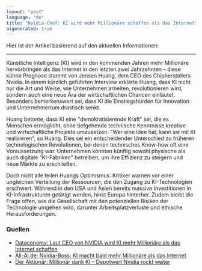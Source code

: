 ```yaml
---
layout: "post"
language: "de"
title: "Nvidia-Chef: KI wird mehr Millionäre schaffen als das Internet"
aigenerated: true
---
```


Hier ist der Artikel basierend auf den aktuellen Informationen:

---

Künstliche Intelligenz (KI) wird in den kommenden Jahren mehr Millionäre hervorbringen als das Internet in den letzten zwei Jahrzehnten – diese kühne Prognose stammt von Jensen Huang, dem CEO des Chipherstellers Nvidia. In einem kürzlich geführten Interview erklärte Huang, dass KI nicht nur die Art und Weise, wie Unternehmen arbeiten, revolutionieren wird, sondern auch eine neue Ära der wirtschaftlichen Chancen einläutet. Besonders bemerkenswert sei, dass KI die Einstiegshürden für Innovation und Unternehmertum drastisch senkt. 

<!--more-->

Huang betonte, dass KI eine "demokratisierende Kraft" sei, die es Menschen ermöglicht, ohne tiefgehende technische Kenntnisse kreative und wirtschaftliche Projekte umzusetzen. "Wer eine Idee hat, kann sie mit KI realisieren", so Huang. Dies sei ein entscheidender Unterschied zu früheren technologischen Revolutionen, bei denen technisches Know-how oft eine Voraussetzung war. Unternehmen könnten künftig sowohl physische als auch digitale "KI-Fabriken" betreiben, um ihre Effizienz zu steigern und neue Märkte zu erschließen.

Doch nicht alle teilen Huangs Optimismus. Kritiker warnen vor einer ungleichen Verteilung der Ressourcen, die den Zugang zu KI-Technologien erschwert. Während in den USA und Asien bereits massive Investitionen in KI-Infrastrukturen getätigt werden, hinkt Europa hinterher. Zudem bleibt die Frage offen, wie die Gesellschaft mit den potenziellen Risiken der Technologie umgehen wird, darunter Arbeitsplatzverluste und ethische Herausforderungen.

### Quellen
- [Dataconomy: Laut CEO von NVIDIA wird KI mehr Millionäre als das Internet schaffen](https://de.dataconomy.com/2025/07/29/laut-ceo-von-nvidia-wird-ki-mehr-millionaere-als-das-internet-schaffen/)
- [All-AI.de: Nvidia-Boss: KI macht bald mehr Millionäre als das Internet](https://www.all-ai.de/news/news24/nvidia-ki-millionaer)
- [Der Aktionär: Millionär dank KI – Depotwert Nvidia rockt weiter](https://www.deraktionaer.de/artikel/kolumnen/nvidia-so-millionaer-in-5-jahren-werden-100-mal-mehr-ideen-20383929.html)
